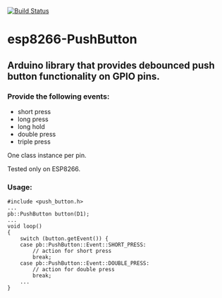 [![Build Status](https://travis-ci.org/gerdmuller/esp8266-PushButton.svg?branch=master)](https://travis-ci.org/gerdmuller/esp8266-PushButton)

# esp8266-PushButton
## Arduino library that provides debounced push button functionality on GPIO pins.

### Provide the following events:
- short press
- long press
- long hold
- double press
- triple press

One class instance per pin.

Tested only on ESP8266.

### Usage:
````
#include <push_button.h>
...
pb::PushButton button(D1);
...
void loop()
{
    switch (button.getEvent()) {
    case pb::PushButton::Event::SHORT_PRESS:
        // action for short press
        break;
    case pb::PushButton::Event::DOUBLE_PRESS:
        // action for double press
        break;
    ...
}
````
